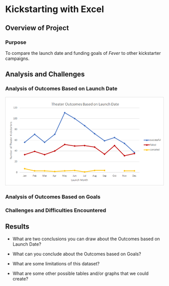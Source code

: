 # Kickstarting with Excel

## Overview of Project

### Purpose 

To compare the launch date and funding goals of *Fever* to other kickstarter campaigns.	

## Analysis and Challenges

### Analysis of Outcomes Based on Launch Date

![Analysis of Outcomes Based on Launch Date](/Resources/TheaterOutcomesbyLaunchDate.png)

### Analysis of Outcomes Based on Goals

### Challenges and Difficulties Encountered

## Results

- What are two conclusions you can draw about the Outcomes based on Launch Date?

- What can you conclude about the Outcomes based on Goals?

- What are some limitations of this dataset?

- What are some other possible tables and/or graphs that we could create?
